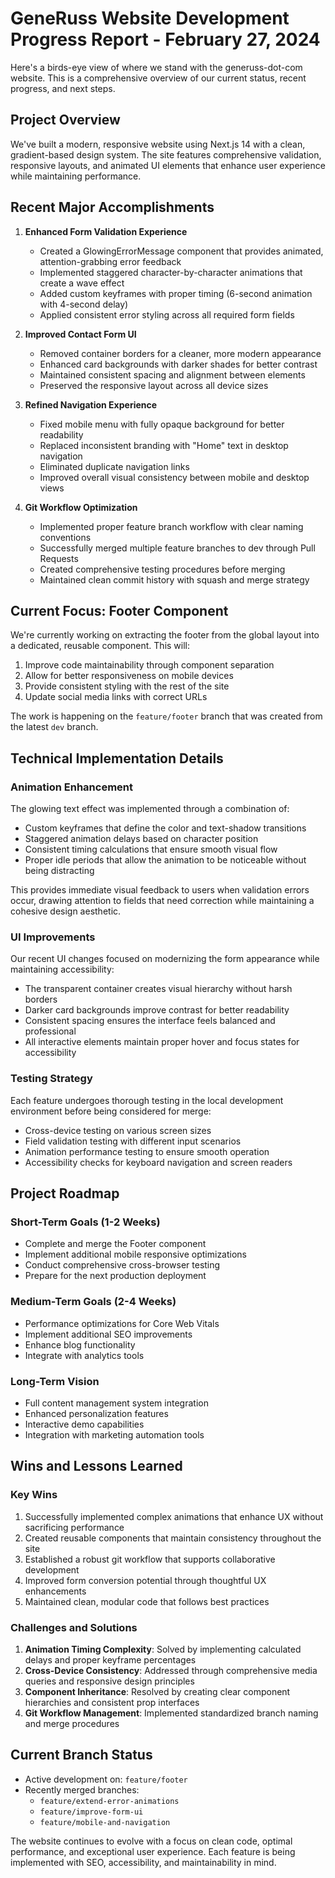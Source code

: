 # GeneRuss Website Development Progress Report - February 27, 2024

Here's a birds-eye view of where we stand with the generuss-dot-com website. This is a comprehensive overview of our current status, recent progress, and next steps.

## Project Overview

We've built a modern, responsive website using Next.js 14 with a clean, gradient-based design system. The site features comprehensive validation, responsive layouts, and animated UI elements that enhance user experience while maintaining performance.

## Recent Major Accomplishments

1. **Enhanced Form Validation Experience**
   - Created a GlowingErrorMessage component that provides animated, attention-grabbing error feedback
   - Implemented staggered character-by-character animations that create a wave effect
   - Added custom keyframes with proper timing (6-second animation with 4-second delay)
   - Applied consistent error styling across all required form fields

2. **Improved Contact Form UI**
   - Removed container borders for a cleaner, more modern appearance
   - Enhanced card backgrounds with darker shades for better contrast
   - Maintained consistent spacing and alignment between elements
   - Preserved the responsive layout across all device sizes

3. **Refined Navigation Experience**
   - Fixed mobile menu with fully opaque background for better readability
   - Replaced inconsistent branding with "Home" text in desktop navigation
   - Eliminated duplicate navigation links
   - Improved overall visual consistency between mobile and desktop views

4. **Git Workflow Optimization**
   - Implemented proper feature branch workflow with clear naming conventions
   - Successfully merged multiple feature branches to dev through Pull Requests
   - Created comprehensive testing procedures before merging
   - Maintained clean commit history with squash and merge strategy

## Current Focus: Footer Component

We're currently working on extracting the footer from the global layout into a dedicated, reusable component. This will:

1. Improve code maintainability through component separation
2. Allow for better responsiveness on mobile devices
3. Provide consistent styling with the rest of the site
4. Update social media links with correct URLs

The work is happening on the `feature/footer` branch that was created from the latest `dev` branch.

## Technical Implementation Details

### Animation Enhancement
The glowing text effect was implemented through a combination of:
- Custom keyframes that define the color and text-shadow transitions
- Staggered animation delays based on character position
- Consistent timing calculations that ensure smooth visual flow
- Proper idle periods that allow the animation to be noticeable without being distracting

This provides immediate visual feedback to users when validation errors occur, drawing attention to fields that need correction while maintaining a cohesive design aesthetic.

### UI Improvements
Our recent UI changes focused on modernizing the form appearance while maintaining accessibility:
- The transparent container creates visual hierarchy without harsh borders
- Darker card backgrounds improve contrast for better readability
- Consistent spacing ensures the interface feels balanced and professional
- All interactive elements maintain proper hover and focus states for accessibility

### Testing Strategy
Each feature undergoes thorough testing in the local development environment before being considered for merge:
- Cross-device testing on various screen sizes
- Field validation testing with different input scenarios
- Animation performance testing to ensure smooth operation
- Accessibility checks for keyboard navigation and screen readers

## Project Roadmap

### Short-Term Goals (1-2 Weeks)
- Complete and merge the Footer component
- Implement additional mobile responsive optimizations
- Conduct comprehensive cross-browser testing
- Prepare for the next production deployment

### Medium-Term Goals (2-4 Weeks)
- Performance optimizations for Core Web Vitals
- Implement additional SEO improvements
- Enhance blog functionality
- Integrate with analytics tools

### Long-Term Vision
- Full content management system integration
- Enhanced personalization features
- Interactive demo capabilities
- Integration with marketing automation tools

## Wins and Lessons Learned

### Key Wins
1. Successfully implemented complex animations that enhance UX without sacrificing performance
2. Created reusable components that maintain consistency throughout the site
3. Established a robust git workflow that supports collaborative development
4. Improved form conversion potential through thoughtful UX enhancements
5. Maintained clean, modular code that follows best practices

### Challenges and Solutions
1. **Animation Timing Complexity**: Solved by implementing calculated delays and proper keyframe percentages
2. **Cross-Device Consistency**: Addressed through comprehensive media queries and responsive design principles
3. **Component Inheritance**: Resolved by creating clear component hierarchies and consistent prop interfaces
4. **Git Workflow Management**: Implemented standardized branch naming and merge procedures

## Current Branch Status
- Active development on: `feature/footer`
- Recently merged branches:
  - `feature/extend-error-animations`
  - `feature/improve-form-ui`
  - `feature/mobile-and-navigation`

The website continues to evolve with a focus on clean code, optimal performance, and exceptional user experience. Each feature is being implemented with SEO, accessibility, and maintainability in mind. 